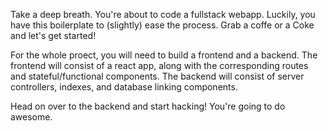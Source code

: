 Take a deep breath. You're about to code a fullstack webapp. Luckily, you have this boilerplate to (slightly) ease the process. Grab a coffe or a Coke and let's get started!

For the whole proect, you will need to build a frontend and a backend. The frontend will consist of a react app, along with the corresponding routes and stateful/functional components. The backend will consist of server controllers, indexes, and database linking components.

Head on over to the backend and start hacking! You're going to do awesome.